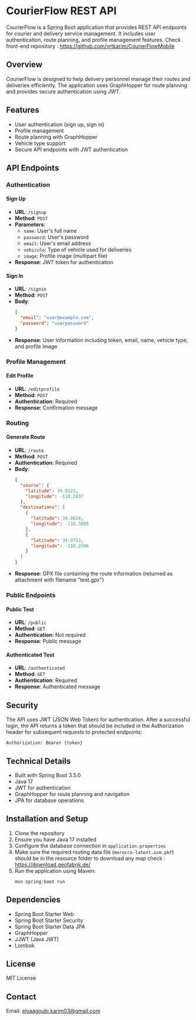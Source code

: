 # CourierFlow REST API

CourierFlow is a Spring Boot application that provides REST API endpoints for courier and delivery service management. It includes user authentication, route planning, and profile management features.
Check front-end repository : https://github.com/vrtkarim/CourierFlowMobile

## Overview

CourierFlow is designed to help delivery personnel manage their routes and deliveries efficiently. The application uses GraphHopper for route planning and provides secure authentication using JWT.

## Features

- User authentication (sign up, sign in)
- Profile management
- Route planning with GraphHopper
- Vehicle type support
- Secure API endpoints with JWT authentication

## API Endpoints

### Authentication

#### Sign Up
- **URL**: `/signup`
- **Method**: `POST`
- **Parameters**:
  - `name`: User's full name
  - `password`: User's password
  - `email`: User's email address
  - `vehicule`: Type of vehicle used for deliveries
  - `image`: Profile image (multipart file)
- **Response**: JWT token for authentication

#### Sign In
- **URL**: `/signin`
- **Method**: `POST`
- **Body**:
  ```json
  {
    "email": "user@example.com",
    "password": "userpassword"
  }
  ```
- **Response**: User information including token, email, name, vehicle type, and profile image

### Profile Management

#### Edit Profile
- **URL**: `/editprofile`
- **Method**: `POST`
- **Authentication**: Required
- **Response**: Confirmation message

### Routing

#### Generate Route
- **URL**: `/route`
- **Method**: `POST`
- **Authentication**: Required
- **Body**:
  ```json
  {
    "source": {
      "latitude": 34.0522,
      "longitude": -118.2437
    },
    "destinations": [
      {
        "latitude": 34.0624,
        "longitude": -118.3008
      },
      {
        "latitude": 34.0753,
        "longitude": -118.2396
      }
    ]
  }
  ```
- **Response**: GPX file containing the route information (returned as attachment with filename "test.gpx")

### Public Endpoints

#### Public Test
- **URL**: `/public`
- **Method**: `GET`
- **Authentication**: Not required
- **Response**: Public message

#### Authenticated Test
- **URL**: `/authenticated`
- **Method**: `GET`
- **Authentication**: Required
- **Response**: Authenticated message

## Security

The API uses JWT (JSON Web Token) for authentication. After a successful login, the API returns a token that should be included in the Authorization header for subsequent requests to protected endpoints:

```
Authorization: Bearer {token}
```

## Technical Details

- Built with Spring Boot 3.5.0
- Java 17
- JWT for authentication
- GraphHopper for route planning and navigation
- JPA for database operations

## Installation and Setup

1. Clone the repository
2. Ensure you have Java 17 installed
3. Configure the database connection in `application.properties`
4. Make sure the required routing data file (`morocco-latest.osm.pbf`) should be in the resource folder
   to download any map check : https://download.geofabrik.de/
6. Run the application using Maven:
   ```
   mvn spring:boot run
   ```

## Dependencies

- Spring Boot Starter Web
- Spring Boot Starter Security
- Spring Boot Starter Data JPA
- GraphHopper
- JJWT (Java JWT)
- Lombok

## License

MIT License

## Contact

Email: elyaagoubi.karim03@gmail.com
